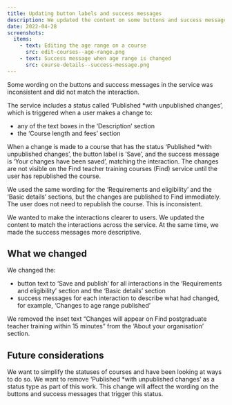 ```yaml
---
title: Updating button labels and success messages
description: We updated the content on some buttons and success messages to match the interaction
date: 2022-04-28
screenshots:
  items:
    - text: Editing the age range on a course
      src: edit-courses--age-range.png
    - text: Success message when age range is changed
      src: course-details--success-message.png
---
```


Some wording on the buttons and success messages in the service was inconsistent and did not match the interaction.

The service includes a status called ‘Published *with unpublished changes’, which is triggered when a user makes a change to:

- any of the text boxes in the ‘Description’ section
- the ‘Course length and fees’ section

When a change is made to a course that has the status ‘Published *with unpublished changes’, the button label is ‘Save’, and the success message is ‘Your changes have been saved’, matching the interaction. The changes are not visible on the Find teacher training courses (Find) service until the user has republished the course.

We used the same wording for the ‘Requirements and eligibility’ and the ‘Basic details’ sections, but the changes are published to Find immediately. The user does not need to republish the course. This is inconsistent.

We wanted to make the interactions clearer to users. We updated the content to match the interactions across the service. At the same time, we made the success messages more descriptive.

## What we changed

We changed the:

- button text to ‘Save and publish’ for all interactions in the ‘Requirements and eligibility’ section and the ‘Basic details’ section
- success messages for each interaction to describe what had changed, for example, ‘Changes to age range published’

We removed the inset text “Changes will appear on Find postgraduate teacher training within 15 minutes” from the ‘About your organisation’ section.

## Future considerations

We want to simplify the statuses of courses and have been looking at ways to do so. We want to remove ‘Published *with unpublished changes’ as a status type as part of this work. This change will affect the wording on the buttons and success messages that trigger this status.
